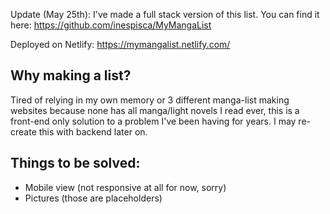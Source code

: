 Update (May 25th): I've made a full stack version of this list. You can find it here: https://github.com/inespisca/MyMangaList

Deployed on Netlify: https://mymangalist.netlify.com/

## Why making a list?
Tired of relying in my own memory or 3 different manga-list making websites because none has all manga/light novels I read ever, this is a front-end only solution to a problem I've been having for years. I may re-create this with backend later on.

## Things to be solved:
- Mobile view (not responsive at all for now, sorry)
- Pictures (those are placeholders)

